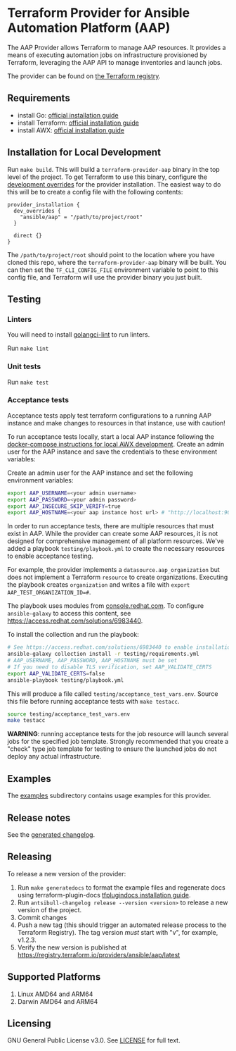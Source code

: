 # Terraform Provider for Ansible Automation Platform (AAP)

The AAP Provider allows Terraform to manage AAP resources. It provides a means of executing automation jobs on infrastructure provisioned by Terraform, leveraging the AAP API to manage inventories and launch jobs.

The provider can be found on [the Terraform registry](https://registry.terraform.io/providers/ansible/aap/latest).


## Requirements

- install Go: [official installation guide](https://go.dev/doc/install)
- install Terraform: [official installation guide](https://developer.hashicorp.com/terraform/tutorials/aws-get-started/install-cli)
- install AWX: [official installation guide](https://github.com/ansible/awx/blob/devel/INSTALL.md)

## Installation for Local Development

Run `make build`. This will build a `terraform-provider-aap` binary in the top level of the project. To get Terraform to use this binary, configure the [development overrides](https://developer.hashicorp.com/terraform/cli/config/config-file#development-overrides-for-provider-developers) for the provider installation. The easiest way to do this will be to create a config file with the following contents:

```
provider_installation {
  dev_overrides {
    "ansible/aap" = "/path/to/project/root"
  }

  direct {}
}
```

The `/path/to/project/root` should point to the location where you have cloned this repo, where the `terraform-provider-aap` binary will be built. You can then set the `TF_CLI_CONFIG_FILE` environment variable to point to this config file, and Terraform will use the provider binary you just built.

## Testing

### Linters
You will need to install [golangci-lint](https://golangci-lint.run/usage/install/) to run linters.

Run `make lint`

### Unit tests

Run `make test`

### Acceptance tests

Acceptance tests apply test terraform configurations to a running AAP instance and make changes to resources in that instance, use with caution!

To run acceptance tests locally, start a local AAP instance following the [docker-compose instructions for local AWX development](https://github.com/ansible/awx/blob/devel/tools/docker-compose/README.md). Create an admin user for the AAP instance and save the credentials to these environment variables:

Create an admin user for the AAP instance and set the following environment variables:

```bash
export AAP_USERNAME=<your admin username>
export AAP_PASSWORD=<your admin password>
export AAP_INSECURE_SKIP_VERIFY=true
export AAP_HOSTNAME=<your aap instance host url> # "http://localhost:9080" or "https://localhost:8043"
```

In order to run acceptance tests, there are multiple resources that must exist in AAP. While the provider can create some AAP resources, it is not designed for comprehensive management of all platform resources. We've added a playbook `testing/playbook.yml` to create the necessary resources to enable acceptance testing.

For example, the provider implements a `datasource.aap_organization` but does not implement a Terraform `resource` to create organizations. Executing the playbook creates `organization` and writes a file with `export AAP_TEST_ORGANIZATION_ID=#`.

The playbook uses modules from [console.redhat.com](https://console.redhat.com/ansible/automation-hub/repo/published/ansible/controller/). To configure `ansible-galaxy` to access this content, see https://access.redhat.com/solutions/6983440.

To install the collection and run the playbook:

```bash
# See https://access.redhat.com/solutions/6983440 to enable installation from console.redhat.com
ansible-galaxy collection install -r testing/requirements.yml
# AAP_USERNAME, AAP_PASSWORD, AAP_HOSTNAME must be set
# If you need to disable TLS verification, set AAP_VALIDATE_CERTS
export AAP_VALIDATE_CERTS=false
ansible-playbook testing/playbook.yml
```

This will produce a file called `testing/acceptance_test_vars.env`. Source this file before running acceptance tests with `make testacc`.

```bash
source testing/acceptance_test_vars.env
make testacc
```

**WARNING**: running acceptance tests for the job resource will launch several jobs for the specified job template. Strongly recommended that you create a "check" type job template for testing to ensure the launched jobs do not deploy any actual infrastructure.

## Examples

The [examples](./examples/) subdirectory contains usage examples for this provider.

## Release notes

See the [generated changelog](https://github.com/ansible/terraform-provider-aap/tree/main/CHANGELOG.rst).

## Releasing

To release a new version of the provider:

1. Run `make generatedocs` to format the example files and regenerate docs using terraform-plugin-docs [tfplugindocs installation guide](https://github.com/hashicorp/terraform-plugin-docs?tab=readme-ov-file#installation).
2. Run `antsibull-changelog release --version <version>` to release a new version of the project.
3. Commit changes
4. Push a new tag (this should trigger an automated release process to the Terraform Registry). The tag version *must* start with "v", for example, v1.2.3.
5. Verify the new version is published at https://registry.terraform.io/providers/ansible/aap/latest

## Supported Platforms

1. Linux AMD64 and ARM64
2. Darwin AMD64 and ARM64

## Licensing

GNU General Public License v3.0. See [LICENSE](/LICENSE) for full text.
